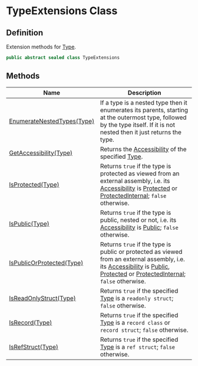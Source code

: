 # TypeExtensions Class
## Definition

Extension methods for [Type](https://learn.microsoft.com/en-gb/dotnet/api/System.Type).

```c#
public abstract sealed class TypeExtensions
```

## Methods

| Name | Description |
| ---- | ----------- |
| [EnumerateNestedTypes(Type)](MrKWatkins.Reflection.TypeExtensions.EnumerateNestedTypes.md) | If a type is a nested type then it enumerates its parents, starting at the outermost type, followed by the type itself. If it is not nested then it just returns the type. |
| [GetAccessibility(Type)](MrKWatkins.Reflection.TypeExtensions.GetAccessibility.md) | Returns the [Accessibility](MrKWatkins.Reflection.Accessibility.md) of the specified [Type](https://learn.microsoft.com/en-gb/dotnet/api/System.Type). |
| [IsProtected(Type)](MrKWatkins.Reflection.TypeExtensions.IsProtected.md) | Returns `true` if the type is protected as viewed from an external assembly, i.e. its [Accessibility](MrKWatkins.Reflection.Accessibility.md) is [Protected](MrKWatkins.Reflection.Accessibility.md#fields) or [ProtectedInternal](MrKWatkins.Reflection.Accessibility.md#fields); `false` otherwise. |
| [IsPublic(Type)](MrKWatkins.Reflection.TypeExtensions.IsPublic.md) | Returns `true` if the type is public, nested or not, i.e. its [Accessibility](MrKWatkins.Reflection.Accessibility.md) is [Public](MrKWatkins.Reflection.Accessibility.md#fields); `false` otherwise. |
| [IsPublicOrProtected(Type)](MrKWatkins.Reflection.TypeExtensions.IsPublicOrProtected.md) | Returns `true` if the type is public or protected as viewed from an external assembly, i.e. its [Accessibility](MrKWatkins.Reflection.Accessibility.md) is [Public](MrKWatkins.Reflection.Accessibility.md#fields), [Protected](MrKWatkins.Reflection.Accessibility.md#fields) or [ProtectedInternal](MrKWatkins.Reflection.Accessibility.md#fields); `false` otherwise. |
| [IsReadOnlyStruct(Type)](MrKWatkins.Reflection.TypeExtensions.IsReadOnlyStruct.md) | Returns `true` if the specified [Type](https://learn.microsoft.com/en-gb/dotnet/api/System.Type) is a `readonly struct`; `false` otherwise. |
| [IsRecord(Type)](MrKWatkins.Reflection.TypeExtensions.IsRecord.md) | Returns `true` if the specified [Type](https://learn.microsoft.com/en-gb/dotnet/api/System.Type) is a `record class` or `record struct`; `false` otherwise. |
| [IsRefStruct(Type)](MrKWatkins.Reflection.TypeExtensions.IsRefStruct.md) | Returns `true` if the specified [Type](https://learn.microsoft.com/en-gb/dotnet/api/System.Type) is a `ref struct`; `false` otherwise. |

